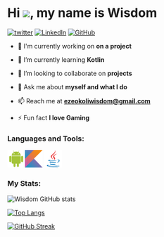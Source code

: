 <h1 align="Left">Hi <img src="https://media.giphy.com/media/hvRJCLFzcasrR4ia7z/giphy.gif" width="30px">, my name is Wisdom</h1>

[![twitter](https://img.shields.io/badge/Twitter-1DA1F2?style=for-the-badge&logo=twitter&logoColor=white)](https://twitter.com/bishop_roguegod)
[![LinkedIn](https://img.shields.io/badge/LinkedIn-0077B5?style=for-the-badge&logo=linkedin&logoColor=white)](https://www.linkedin.com/in/wisdom-ezeokoli-372810178/)
[![GitHub](https://img.shields.io/badge/GitHub-100000?style=for-the-badge&logo=github&logoColor=white)](https://github.com/wisdom3541)

- 🔭 I'm currently working on **on a project**

- 🌱 I’m currently learning **Kotlin**

- 👯 I’m looking to collaborate on **projects**

- 💬 Ask me about **myself and what I do**

- 📫 Reach me at **ezeokoliwisdom@gmail.com**

- ⚡ Fun fact **I love Gaming**

<h3 align="left">Languages and Tools:</h3>
<p>
  <img src="https://github.com/devicons/devicon/blob/master/icons/kotlin/kotlin-original.svg" alt="Kotlin" width="40" height="40"/> 
  <img src="https://github.com/devicons/devicon/blob/master/icons/java/java-original.svg" alt="JAVA" width="40" height="40"/> </a>
<img align="left" alt="Android" width="40" height="40" src="https://github.com/devicons/devicon/blob/master/icons/android/android-original.svg" />
 </p>

<h3 align="left">My Stats:</h3>

![Wisdom GitHub stats](https://github-readme-stats.vercel.app/api?username=wisdom3541&show_icons=true&theme=tokyonight&count_private=true)

[![Top Langs](https://github-readme-stats.vercel.app/api/top-langs/?username=wisdom3541&layout=compact&text_color=00FFD2&icon_color=007bff&bg_color=171c28)
](https://github.com/wisdom3541/github-readme-stats)


[![GitHub Streak](http://github-readme-streak-stats.herokuapp.com?user=wisdom3541&theme=tokyonight&count_private=true)](https://git.io/streak-stats)
